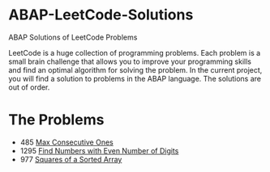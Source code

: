 # ABAP-LeetCode-Solutions
ABAP  Solutions of  LeetCode Problems

LeetCode is a huge collection of programming problems. Each problem is a small brain challenge that allows you to improve your programming skills and find an optimal algorithm for solving the problem. In the current project, you will find a solution to problems in the ABAP language.
The solutions are out of order.


# The Problems

- 485  [Max Consecutive Ones](https://github.com/analiteg/ABAP-LeetCode-Solutions/blob/main/485.abap) 
- 1295 [Find Numbers with Even Number of Digits](https://github.com/analiteg/ABAP-LeetCode-Solutions/blob/main/1295.abap)
- 977  [Squares of a Sorted Array](https://github.com/analiteg/ABAP-LeetCode-Solutions/blob/main/977.abap)



